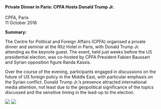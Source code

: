 <h4>Private Dinner in Paris: CPFA Hosts Donald Trump Jr.</h4>

CPFA, Paris<br>
11 October 2016

<b>Summary:</b>

The Centre for Political and Foreign Affairs (CPFA) organised a private dinner and seminar at the Ritz Hotel in Paris, with Donald Trump Jr. attending as the keynote guest. The event, held just weeks before the US presidential election, was co-hosted by CPFA President Fabien Baussart and Syrian opposition figure Randa Kassis.

Over the course of the evening, participants engaged in discussions on the future of US foreign policy in the Middle East, with particular emphasis on the Syrian conflict. Donald Trump Jr.’s presence attracted international media attention, not least due to the geopolitical significance of the topics discussed and the sensitive timing in the lead-up to the election.

![](65.JPG)
![](66.JPG)
<p></p>

